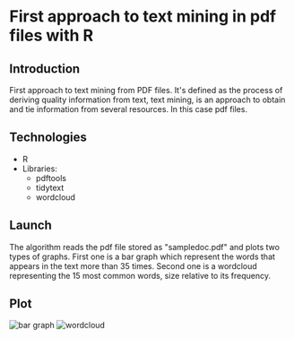 # First approach to text mining in pdf files with R
## Introduction
First approach to text mining from PDF files. It's defined as the process of deriving quality information from text, text mining, is an approach to obtain and tie information from several resources. In this case pdf files.
## Technologies
- R
- Libraries: 
  - pdftools
  - tidytext
  - wordcloud
 
## Launch
The algorithm reads the pdf file stored as "sampledoc.pdf" and plots two types of graphs. First one is a bar graph which represent the words that appears in the text more than 35 times. Second one is a wordcloud representing the 15 most common words, size relative to its frequency.

## Plot
![bar graph](https://i.ibb.co/n3t2Tpj/Rplot.png)
![wordcloud](https://i.ibb.co/bJ0FgVW/Rplot01.png)


